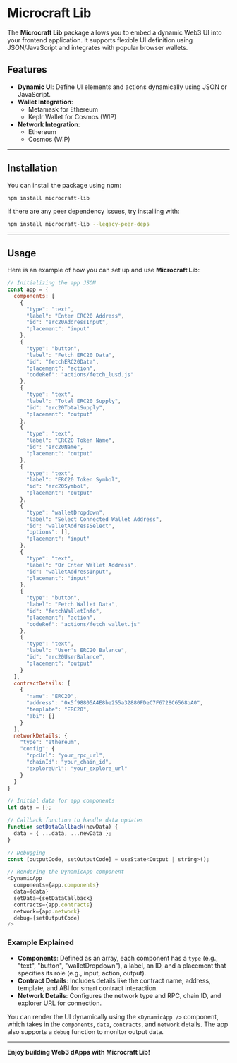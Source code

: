 # Microcraft Lib

The **Microcraft Lib** package allows you to embed a dynamic Web3 UI into your frontend application. It supports flexible UI definition using JSON/JavaScript and integrates with popular browser wallets.

## Features
- **Dynamic UI**: Define UI elements and actions dynamically using JSON or JavaScript.
- **Wallet Integration**: 
  - Metamask for Ethereum
  - Keplr Wallet for Cosmos (WIP)
- **Network Integration**: 
  - Ethereum 
  - Cosmos (WIP)

---

## Installation

You can install the package using npm:

```bash
npm install microcraft-lib
```

If there are any peer dependency issues, try installing with:

```bash
npm install microcraft-lib --legacy-peer-deps
```

---

## Usage

Here is an example of how you can set up and use **Microcraft Lib**:

```javascript
// Initializing the app JSON
const app = {
  components: [
    {
      "type": "text",
      "label": "Enter ERC20 Address",
      "id": "erc20AddressInput",
      "placement": "input"
    },
    {
      "type": "button",
      "label": "Fetch ERC20 Data",
      "id": "fetchERC20Data",
      "placement": "action",
      "codeRef": "actions/fetch_lusd.js"
    },
    {
      "type": "text",
      "label": "Total ERC20 Supply",
      "id": "erc20TotalSupply",
      "placement": "output"
    },
    {
      "type": "text",
      "label": "ERC20 Token Name",
      "id": "erc20Name",
      "placement": "output"
    },
    {
      "type": "text",
      "label": "ERC20 Token Symbol",
      "id": "erc20Symbol",
      "placement": "output"
    },
    {
      "type": "walletDropdown",
      "label": "Select Connected Wallet Address",
      "id": "walletAddressSelect",
      "options": [],
      "placement": "input"
    },
    {
      "type": "text",
      "label": "Or Enter Wallet Address",
      "id": "walletAddressInput",
      "placement": "input"
    },
    {
      "type": "button",
      "label": "Fetch Wallet Data",
      "id": "fetchWalletInfo",
      "placement": "action",
      "codeRef": "actions/fetch_wallet.js"
    },
    {
      "type": "text",
      "label": "User's ERC20 Balance",
      "id": "erc20UserBalance",
      "placement": "output"
    }
  ],
  contractDetails: [
    {
      "name": "ERC20",
      "address": "0x5f98805A4E8be255a32880FDeC7F6728C6568bA0",
      "template": "ERC20",
      "abi": []
    }
  ],
  networkDetails: {
    "type": "ethereum",
    "config": {
      "rpcUrl": "your_rpc_url",
      "chainId": "your_chain_id",
      "exploreUrl": "your_explore_url"
    }
  }
}

// Initial data for app components
let data = {};

// Callback function to handle data updates
function setDataCallback(newData) {
  data = { ...data, ...newData };
}

// Debugging
const [outputCode, setOutputCode] = useState<Output | string>();

// Rendering the DynamicApp component
<DynamicApp
  components={app.components}
  data={data}
  setData={setDataCallback}
  contracts={app.contracts}
  network={app.network}
  debug={setOutputCode}
/>
```

### Example Explained
- **Components**: Defined as an array, each component has a `type` (e.g., "text", "button", "walletDropdown"), a label, an ID, and a placement that specifies its role (e.g., input, action, output).
- **Contract Details**: Includes details like the contract name, address, template, and ABI for smart contract interaction.
- **Network Details**: Configures the network type and RPC, chain ID, and explorer URL for connection.

You can render the UI dynamically using the `<DynamicApp />` component, which takes in the `components`, `data`, `contracts`, and `network` details. The app also supports a `debug` function to monitor output data.

--- 

**Enjoy building Web3 dApps with Microcraft Lib!**